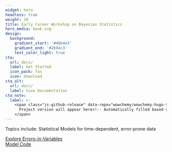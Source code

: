 ```yaml
---
widget: hero
headless: true
weight: 10
title: Early Career Workshop on Bayesian Statistics
hero_media: book.svg
design:
  background:
    gradient_start: '#4bb4e3'
    gradient_end: '#2b94c3'
    text_color_light: true
cta:
  url: docs/
  label: Get Started
  icon_pack: fas
  icon: download
cta_alt:
  url: docs/
  label: View Documentation
cta_note:
  label: >-
    <span class="js-github-release" data-repo="wowchemy/wowchemy-hugo-themes">
      Project version will appear here<!-- Automatically filled based on data-repo value -->
    </span>
---
```


Topics include: Statistical Models for time-dependent, error-prone data

<a class="github-button" href="https://rpubs.com/ncahill_stat/854261" data-icon="octicon-star" data-size="large" data-show-count="true" aria-label="Explore Errors-in-Variables">Explore Errors-in-Variables</a><br><a class="github-button" href="https://github.com/ncahill89/EIVModels" data-icon="octicon-star" data-size="large" data-show-count="true" aria-label="Model Code">Model Code</a><script async defer src="https://buttons.github.io/buttons.js"></script>

